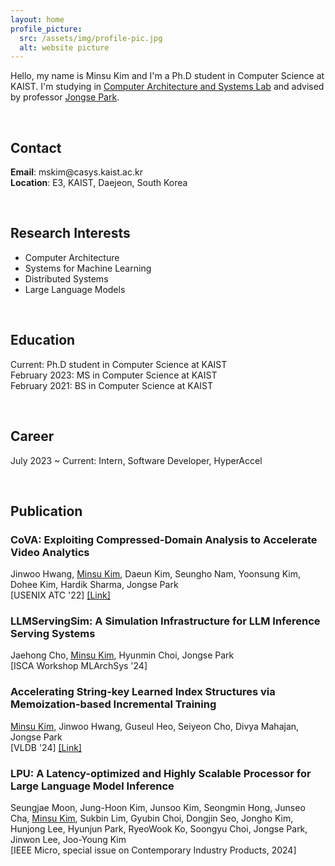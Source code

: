 ```yaml
---
layout: home
profile_picture:
  src: /assets/img/profile-pic.jpg
  alt: website picture
---
```


<p>
  Hello, my name is Minsu Kim and I'm a Ph.D student in Computer Science at KAIST. I'm studying in <a href="http://casys.kaist.ac.kr">Computer Architecture and Systems Lab</a> and advised by professor <a href="https://jongse-park.github.io/">Jongse Park</a>.
</p><br>

## Contact
<p>
  <b>Email</b>: mskim@casys.kaist.ac.kr<br>
  <b>Location</b>: E3, KAIST, Daejeon, South Korea
</p><br>

## Research Interests
<ul>
  <li>Computer Architecture</li>
  <li>Systems for Machine Learning</li>
  <li>Distributed Systems</li>
  <li>Large Language Models</li>
</ul><br>

## Education
<p>
Current: Ph.D student in Computer Science at KAIST<br>
February 2023: MS in Computer Science at KAIST<br>
February 2021: BS in Computer Science at KAIST
</p><br>

## Career
<p>
July 2023 ~ Current: Intern, Software Developer, HyperAccel
</p><br>

## Publication
### CoVA: Exploiting Compressed-Domain Analysis to Accelerate Video Analytics
Jinwoo Hwang, <u>Minsu Kim</u>, Daeun Kim, Seungho Nam, Yoonsung Kim, Dohee Kim, Hardik Sharma, Jongse Park<br>
[USENIX ATC '22]
<a href="https://arxiv.org/abs/2110.12320">[Link]</a>

### LLMServingSim: A Simulation Infrastructure for LLM Inference Serving Systems
Jaehong Cho, <u>Minsu Kim</u>, Hyunmin Choi, Jongse Park<br>
[ISCA Workshop MLArchSys '24]

### Accelerating String-key Learned Index Structures via Memoization-based Incremental Training
<u>Minsu Kim</u>, Jinwoo Hwang, Guseul Heo, Seiyeon Cho, Divya Mahajan, Jongse Park<br>
[VLDB '24]
<a href="https://arxiv.org/abs/2403.11472">[Link]</a>

### LPU: A Latency-optimized and Highly Scalable Processor for Large Language Model Inference
Seungjae Moon, Jung-Hoon Kim, Junsoo Kim, Seongmin Hong, Junseo Cha, <u>Minsu Kim</u>, Sukbin Lim, Gyubin Choi, Dongjin Seo, Jongho Kim, Hunjong Lee, Hyunjun Park, RyeoWook Ko, Soongyu Choi, Jongse Park, Jinwon Lee, Joo-Young Kim<br>
[IEEE Micro, special issue on Contemporary Industry Products, 2024]

